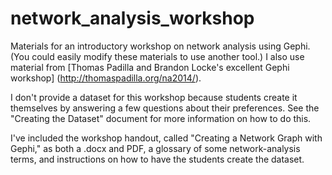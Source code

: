 # network_analysis_workshop
Materials for an introductory workshop on network analysis using Gephi. (You could easily modify these materials to use another tool.) I also use material from [Thomas Padilla and Brandon Locke's excellent Gephi workshop] (http://thomaspadilla.org/na2014/).  

I don't provide a dataset for this workshop because students create it themselves by answering a few questions about their preferences. See the "Creating the Dataset" document for more information on how to do this.  

I've included the workshop handout, called "Creating a Network Graph with Gephi," as both a .docx and PDF, a glossary of some network-analysis terms, and instructions on how to have the students create the dataset.
